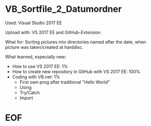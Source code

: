 # VB_Sortfile_2_Datumordner

Used: Visual Studio 2017 EE

Upload with: VS 2017 EE and GitHub-Extension

What for: Sorting pictures into directories named after the date, when picture was taken/created at harddisc.

What learned, especially new: 

- How to use VS 2017 EE: 1%
- How to create new repository in GitHub with VS 2017 EE: 100%
- Coding with VB.net: 1%
  * First own prog after traditional "Hello World"
  * Using
  * Try/Catch
  * Import
# EOF
